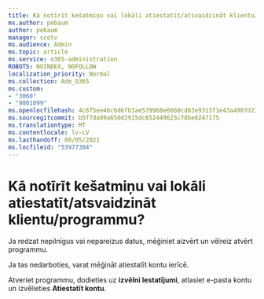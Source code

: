 ```yaml
---
title: Kā notīrīt kešatmiņu vai lokāli atiestatīt/atsvaidzināt klientu/programmu?
ms.author: pebaum
author: pebaum
manager: scotv
ms.audience: Admin
ms.topic: article
ms.service: o365-administration
ROBOTS: NOINDEX, NOFOLLOW
localization_priority: Normal
ms.collection: Adm_O365
ms.custom:
- "3060"
- "9001099"
ms.openlocfilehash: 4c6f5ee46c6d6fb3ae579968e6660cd83e9313f1e43a4907d212a39f6eee9b6c
ms.sourcegitcommit: b5f7da89a650d2915dc652449623c78be6247175
ms.translationtype: MT
ms.contentlocale: lv-LV
ms.lasthandoff: 08/05/2021
ms.locfileid: "53977304"
---
```

# <a name="how-do-i-clear-the-cache-or-locally-resetrefresh-the-clientapp"></a>Kā notīrīt kešatmiņu vai lokāli atiestatīt/atsvaidzināt klientu/programmu?

Ja redzat nepilnīgus vai nepareizus datus, mēģiniet aizvērt un vēlreiz atvērt programmu.  

Ja tas nedarboties, varat mēģināt atiestatīt kontu ierīcē.
 
Atveriet programmu, dodieties uz **izvēlni Iestatījumi**, atlasiet e-pasta kontu un izvēlieties **Atiestatīt kontu**.